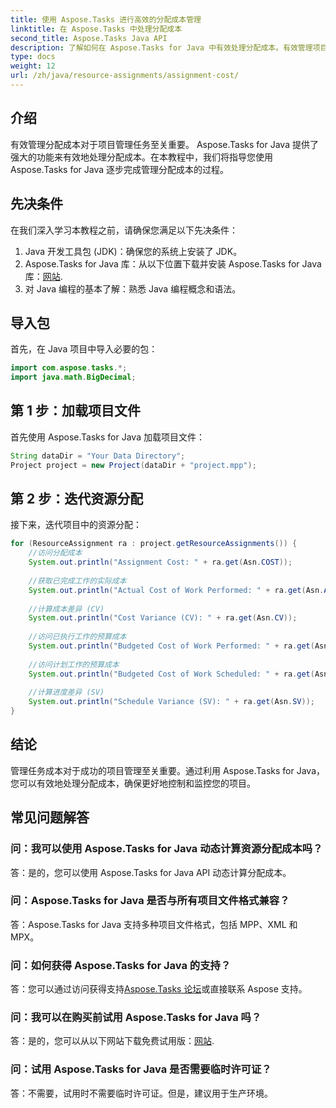 ```yaml
---
title: 使用 Aspose.Tasks 进行高效的分配成本管理
linktitle: 在 Aspose.Tasks 中处理分配成本
second_title: Aspose.Tasks Java API
description: 了解如何在 Aspose.Tasks for Java 中有效处理分配成本。有效管理项目资源的分步指南。
type: docs
weight: 12
url: /zh/java/resource-assignments/assignment-cost/
---
```

## 介绍
有效管理分配成本对于项目管理任务至关重要。 Aspose.Tasks for Java 提供了强大的功能来有效地处理分配成本。在本教程中，我们将指导您使用 Aspose.Tasks for Java 逐步完成管理分配成本的过程。
## 先决条件
在我们深入学习本教程之前，请确保您满足以下先决条件：
1. Java 开发工具包 (JDK)：确保您的系统上安装了 JDK。
2.  Aspose.Tasks for Java 库：从以下位置下载并安装 Aspose.Tasks for Java 库：[网站](https://releases.aspose.com/tasks/java/).
3. 对 Java 编程的基本了解：熟悉 Java 编程概念和语法。

## 导入包
首先，在 Java 项目中导入必要的包：
```java
import com.aspose.tasks.*;
import java.math.BigDecimal;
```
## 第 1 步：加载项目文件
首先使用 Aspose.Tasks for Java 加载项目文件：
```java
String dataDir = "Your Data Directory";
Project project = new Project(dataDir + "project.mpp");
```
## 第 2 步：迭代资源分配
接下来，迭代项目中的资源分配：
```java
for (ResourceAssignment ra : project.getResourceAssignments()) {
    //访问分配成本
    System.out.println("Assignment Cost: " + ra.get(Asn.COST));
    
    //获取已完成工作的实际成本
    System.out.println("Actual Cost of Work Performed: " + ra.get(Asn.ACWP));
    
    //计算成本差异 (CV)
    System.out.println("Cost Variance (CV): " + ra.get(Asn.CV));
    
    //访问已执行工作的预算成本
    System.out.println("Budgeted Cost of Work Performed: " + ra.get(Asn.BCWP));
    
    //访问计划工作的预算成本
    System.out.println("Budgeted Cost of Work Scheduled: " + ra.get(Asn.BCWS));
    
    //计算进度差异 (SV)
    System.out.println("Schedule Variance (SV): " + ra.get(Asn.SV));
}
```

## 结论
管理任务成本对于成功的项目管理至关重要。通过利用 Aspose.Tasks for Java，您可以有效地处理分配成本，确保更好地控制和监控您的项目。
## 常见问题解答
### 问：我可以使用 Aspose.Tasks for Java 动态计算资源分配成本吗？
答：是的，您可以使用 Aspose.Tasks for Java API 动态计算分配成本。
### 问：Aspose.Tasks for Java 是否与所有项目文件格式兼容？
答：Aspose.Tasks for Java 支持多种项目文件格式，包括 MPP、XML 和 MPX。
### 问：如何获得 Aspose.Tasks for Java 的支持？
答：您可以通过访问获得支持[Aspose.Tasks 论坛](https://forum.aspose.com/c/tasks/15)或直接联系 Aspose 支持。
### 问：我可以在购买前试用 Aspose.Tasks for Java 吗？
答：是的，您可以从以下网站下载免费试用版：[网站](https://releases.aspose.com/).
### 问：试用 Aspose.Tasks for Java 是否需要临时许可证？
答：不需要，试用时不需要临时许可证。但是，建议用于生产环境。